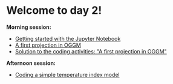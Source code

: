 # Welcome to day 2!

**Morning session:**
- [Getting started with the Jupyter Notebook](01_getting_started_with_notebooks.ipynb)
- [A first projection in OGGM](02_oggm_workflow_intro.ipynb)
- [Solution to the coding activities: "A first projection in OGGM"](02_solution_oggm_intro.ipynb)

**Afternoon session:**
- [Coding a simple temperature index model](03_temperature_index_model.ipynb)
